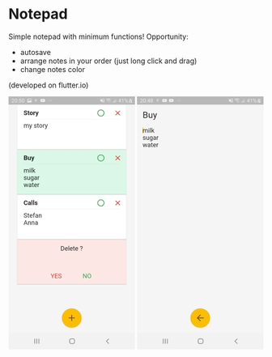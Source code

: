 # Notepad

Simple notepad with minimum functions!
Opportunity:
- autosave
- arrange notes in your order (just long click and drag) 
- change notes color

(developed on flutter.io)

![img](s1.jpg) ![img](s2.jpg)
